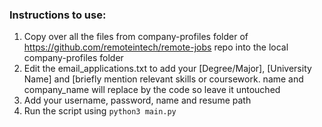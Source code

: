 ### Instructions to use:

1. Copy over all the files from company-profiles folder of https://github.com/remoteintech/remote-jobs repo into the local company-profiles folder
2. Edit the email_applications.txt to add your [Degree/Major], [University Name] and [briefly mention relevant skills or coursework. name and company_name will replace by the code so leave it untouched
3. Add your username, password, name and resume path 
4. Run the script using `python3 main.py`